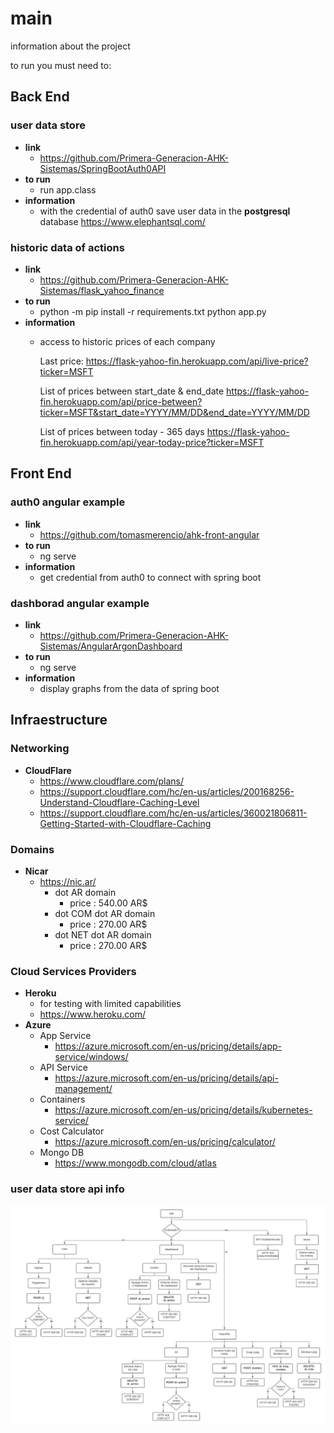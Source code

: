 # main
information about the project


to run you must need to:


## Back End

###  user data store
    
 - **link**
	 - https://github.com/Primera-Generacion-AHK-Sistemas/SpringBootAuth0API
 - **to run**
	 - run app.class
 - **information**
	 - with the credential of auth0 save user data in the **postgresql** database 
	https://www.elephantsql.com/

###  historic data of actions
    
 - **link**
	 - https://github.com/Primera-Generacion-AHK-Sistemas/flask_yahoo_finance
 - **to run**
	 - python -m pip install -r requirements.txt
            python app.py
 - **information**
	 - access to historic prices of each company
            
	    Last price:
	    https://flask-yahoo-fin.herokuapp.com/api/live-price?ticker=MSFT
	    
	    List of prices between start_date & end_date
	    https://flask-yahoo-fin.herokuapp.com/api/price-between?ticker=MSFT&start_date=YYYY/MM/DD&end_date=YYYY/MM/DD
	    
	    List of prices between today - 365 days
	    https://flask-yahoo-fin.herokuapp.com/api/year-today-price?ticker=MSFT
	    


## Front End

### auth0 angular example
    
 - **link**
	 - https://github.com/tomasmerencio/ahk-front-angular
 - **to run**
	 - ng serve
 - **information**
	 - get credential from auth0 to connect with spring boot
     
### dashborad angular example
    
 - **link**
	 - https://github.com/Primera-Generacion-AHK-Sistemas/AngularArgonDashboard
 - **to run**
	 - ng serve
 - **information**
	 - display graphs from the data of spring boot

## Infraestructure

### Networking

 - **CloudFlare**
	 - https://www.cloudflare.com/plans/
	 - https://support.cloudflare.com/hc/en-us/articles/200168256-Understand-Cloudflare-Caching-Level
	 - https://support.cloudflare.com/hc/en-us/articles/360021806811-Getting-Started-with-Cloudflare-Caching
     
### Domains
 - **Nicar**
   - https://nic.ar/
     - dot AR domain 
       - price : 540.00 AR$
     - dot COM dot AR domain 
       - price : 270.00 AR$
     - dot NET dot AR domain 
       - price : 270.00 AR$


### Cloud Services Providers
 - **Heroku**
   - for testing with limited capabilities
   - https://www.heroku.com/ 
 - **Azure**
   - App Service
     - https://azure.microsoft.com/en-us/pricing/details/app-service/windows/
   - API Service
     - https://azure.microsoft.com/en-us/pricing/details/api-management/
   - Containers
     - https://azure.microsoft.com/en-us/pricing/details/kubernetes-service/
   - Cost Calculator
     - https://azure.microsoft.com/en-us/pricing/calculator/
   - Mongo DB
     - https://www.mongodb.com/cloud/atlas

### user data store api info
![](Imagenes/RequestsSpringBoot.jpeg)

